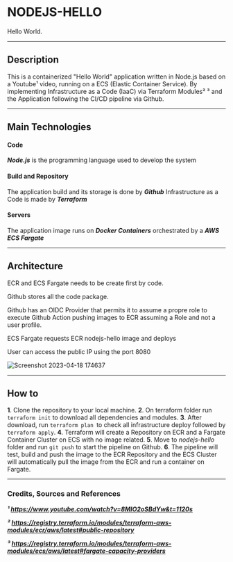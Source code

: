 # NODEJS-HELLO

Hello World.
___

## Description

This is a containerized "Hello World" application written in Node.js based on a Youtube¹ video, running on a ECS (Elastic Container Service). 
By implementing Infrastructure as a Code (IaaC) via Terraform Modules² ³ and the Application following the CI/CD pipeline via Github.


___

## Main Technologies

#### Code

***Node.js*** is the programming language used to develop the system


#### Build and Repository

The application build and its storage is done by ***Github***
Infrastructure as a Code is made by ***Terraform***

#### Servers

The application image runs on ***Docker Containers*** orchestrated by a ***AWS ECS Fargate***

___

## Architecture

ECR and ECS Fargate needs to be create first by code.

Github stores all the code package.

Github has an OIDC Provider that permits it to assume a propre role to execute Github Action pushing images to ECR assuming a Role and not a user profile.

ECS Fargate requests ECR nodejs-hello image and deploys

User can access the public IP using the port 8080


![Screenshot 2023-04-18 174637](https://user-images.githubusercontent.com/66280558/232989899-c4a940ec-3254-4102-9135-c136f105d99f.png)

___

## How to

**1**. Clone the repository to your local machine.
**2**. On terraform folder run `terraform init` to download all dependencies and modules.
**3**. After download, run `terraform plan `to check all infrastructure deploy followed by `terraform apply`.
**4**. Terraform will create a Repository on ECR and a Fargate Container Cluster on ECS with no image related.
**5**. Move to *nodejs-hello* folder and run `git push` to start the pipeline on Github.
**6**. The pipeline will test, build and push the image to the ECR Repository and the ECS Cluster will automatically pull the image from the ECR and run a container on Fargate.

---

### Credits, Sources and References

***¹ https://www.youtube.com/watch?v=8MlO2oSBdYw&t=1120s***

***² https://registry.terraform.io/modules/terraform-aws-modules/ecr/aws/latest#public-repository***

***³ https://registry.terraform.io/modules/terraform-aws-modules/ecs/aws/latest#fargate-capacity-providers***
